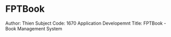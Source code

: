 # FPTBook
Author: Thien
Subject Code: 1670 Application Developemnt
Title: FPTBook - Book Management System
